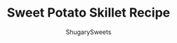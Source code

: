 ---
layout: ../../layouts/MarkdownPostLayout.astro
title: Sweet Potato Skillet Recipe
author: ShugarySweets
pubDate: 2018-11-06
description: "This Sweet Potato Tex Mex Skillet is an easy, weeknight meal idea! Perfect vegetarian dish for Meatless Mondays!"
image_url: https://www.shugarysweets.com/wp-content/uploads/2016/04/sweet-potato-tex-mex-skillet-1.jpg
tags: ["Main Dish","Mexican"]
calories: 540
protein: 14
carbohydrates: 86
fats: 18
fiber: 16
ingredients: ["1 Tablespoon coconut oil","6 cups diced sweet potatoes (about 1 pound)","1 small onion, diced","3 cloves garlic, pressed","1 cup diced peppers (I use a variety of sweet red and green bell peppers...about 2 total)","1 can (14 ounce) black beans, drained and rinsed","1 can (15 ounce) corn, drained","1 can (14 ounce) diced tomatoes","2 Tablespoons cumin","1 Tablespoon taco seasoning","1 lime, juiced","1 teaspoon kosher salt","1 cup cheddar cheese, shredded (optional)","1 avocado, diced or sliced","1/4 cup cilantro, snipped"]
serves: 6
time: "30 minutes"
prepTime: "10 minutes"
instructions: ["Heat oil in large skillet on medium heat and add diced sweet potatoes, onion, and garlic. Cook for about 5 minutes, stirring occasionally.","Add in peppers and cook another 2-3 minutes, stirring occasionally.","Add black beans, corn, diced tomatoes, cumin, taco seasoning, juice of 1 lime, and salt. Heat until it begins to boil, then reduce heat to low. Cook covered fora bout 15 minutes until potatoes are soft.","Sprinkle with cheese and add avocado and cilantro. Serve hot over rice. ENJOY!"]
nutrition: ["540 calories","86 grams carbohydrates","19 milligrams cholesterol","18 grams fat","16 grams fiber","14 grams protein","8 grams saturated fat","697 milligrams sodium","28 grams sugar","0 grams trans fat","8 grams unsaturated fat"]
---